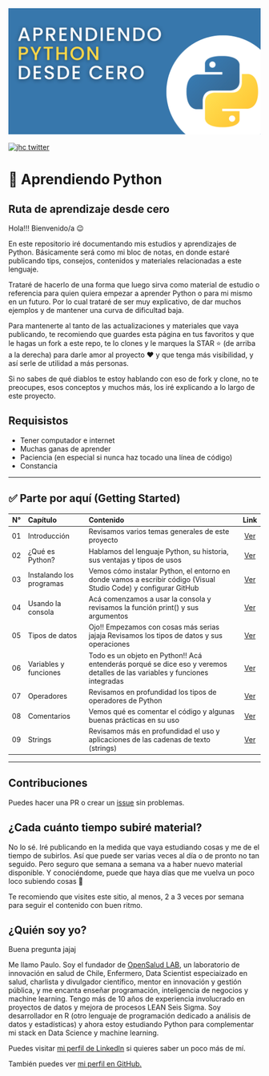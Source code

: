 <img src="img/python.png" alt="Python logo" title="Aprendiendo Python" />

[![jhc twitter](https://img.shields.io/badge/Twitter-@chazkon-00aced.svg?style=flat&logo=twitter)](https://twitter.com/chazkon)

# 🐍 Aprendiendo Python
## Ruta de aprendizaje desde cero


Hola!!! Bienvenido/a 😉

En este repositorio iré documentando mis estudios y aprendizajes de Python. Básicamente será como mi bloc de notas, en donde estaré publicando tips, consejos, contenidos y materiales relacionadas a este lenguaje. 

Trataré de hacerlo de una forma que luego sirva como material de estudio o referencia para quien quiera empezar a aprender Python o para mi mismo en un futuro. Por lo cual trataré de ser muy explicativo, de dar muchos ejemplos y de mantener una curva de dificultad baja.

Para mantenerte al tanto de las actualizaciones y materiales que vaya publicando, te recomiendo que guardes esta página en tus favoritos y que le hagas un fork a este repo, te lo clones y le marques la STAR ⭐ (de arriba a la derecha) para darle amor al proyecto ❤️ y que tenga más visibilidad, y así serle de utilidad a más personas. 

Si no sabes de qué diablos te estoy hablando con eso de fork y clone, no te preocupes, esos conceptos y muchos más, los iré explicando a lo largo de este proyecto.


## Requisistos

- Tener computador e internet
- Muchas ganas de aprender
- Paciencia (en especial si nunca haz tocado una línea de código)
- Constancia

-------

## ✅ Parte por aquí (Getting Started)

N° | Capítulo | Contenido | Link
:----: | :----- | :----- | :----:
01 | Introducción | Revisamos varios temas generales de este proyecto | [Ver](https://github.com/paulovillarroel/aprendiendo_python/blob/main/01_fundamentos/01_fundamentos.md)
02 | ¿Qué es Python? | Hablamos del lenguaje Python, su historia, sus ventajas y tipos de usos | [Ver](https://github.com/paulovillarroel/aprendiendo_python/blob/main/02_que_es_python/02_que_es_python.md)
03 | Instalando los programas | Vemos cómo instalar Python, el entorno en donde vamos a escribir código (Visual Studio Code) y configurar GitHub | [Ver](https://github.com/paulovillarroel/aprendiendo_python/blob/main/03_instalaciones/03_instalaciones.md)
04 | Usando la consola | Acá comenzamos a usar la consola y revisamos la función print() y sus argumentos | [Ver](https://github.com/paulovillarroel/aprendiendo_python/blob/main/04_usando_la_consola/04_usando_la_consola.md)
05 | Tipos de datos| Ojo!! Empezamos con cosas más serias jajaja Revisamos los tipos de datos y sus operaciones | [Ver](https://github.com/paulovillarroel/aprendiendo_python/blob/main/05_tipos_datos/05_tipos_datos.md)
06 | Variables y funciones | Todo es un objeto en Python!! Acá entenderás porqué se dice eso y veremos detalles de las variables y funciones integradas | [Ver](https://github.com/paulovillarroel/aprendiendo_python/blob/main/06_variables_funciones/06_variables_funciones.md)
07 | Operadores | Revisamos en profundidad los tipos de operadores de Python | [Ver](https://github.com/paulovillarroel/aprendiendo_python/blob/main/07_operadores/07_operadores.md)
08 | Comentarios | Vemos qué es comentar el código y algunas buenas prácticas en su uso | [Ver](https://github.com/paulovillarroel/aprendiendo_python/blob/main/08_comentarios/08_comentarios.md)
09 | Strings | Revisamos más en profundidad el uso y aplicaciones de las cadenas de texto (strings) | [Ver](https://github.com/paulovillarroel/aprendiendo_python/blob/main/09_string/09_strings.md)


-------

## Contribuciones

Puedes hacer una PR o crear un [issue](https://github.com/paulovillarroel/aprendiendo_python/issues) sin problemas.


## ¿Cada cuánto tiempo subiré material?

No lo sé. Iré publicando en la medida que vaya estudiando cosas y me de el tiempo de subirlos. Así que puede ser varias veces al día o de pronto no tan seguido. Pero seguro que semana a semana va a haber nuevo material disponible. Y conociéndome, puede que haya días que me vuelva un poco loco subiendo cosas 🤣

Te recomiendo que visites este sitio, al menos, 2 a 3 veces por semana para seguir el contenido con buen ritmo.


## ¿Quién soy yo?

Buena pregunta jajaj

Me llamo Paulo. Soy el fundador de [OpenSalud LAB](https://opensaludlab.org/), un laboratorio de innovación en salud de Chile, Enfermero, Data Scientist especiaizado en salud, charlista y divulgador científico, mentor en innovación y gestión pública, y me encanta enseñar programación, inteligencia de negocios y machine learning. Tengo más de 10 años de experiencia involucrado en proyectos de datos y mejora de procesos LEAN Seis Sigma.
Soy desarrollador en R (otro lenguaje de programación dedicado a análisis de datos y estadísticas) y ahora estoy estudiando Python para complementar mi stack en Data Science y machine learning.


Puedes visitar [mi perfil de LinkedIn](https://www.linkedin.com/in/paulovillarroeltapia) si quieres saber un poco más de mí.

También puedes ver [mi perfil en GitHub.](https://github.com/paulovillarroel)
